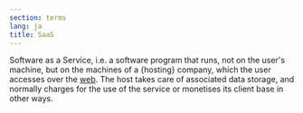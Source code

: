 ```yaml
---
section: terms
lang: ja
title: SaaS
---
```


Software as a Service, i.e. a software program that runs, not on the user's machine, but on the machines of a {hosting} company, which the user accesses over the [web](/glossary/en/terms/web/). The host takes care of associated data storage, and normally charges for the use of the service or monetises its client base in other ways.
